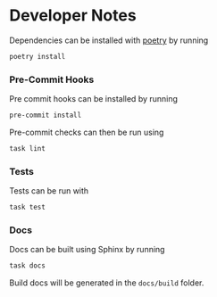 # Developer Notes

Dependencies can be installed with [poetry](https://python-poetry.org/) by running

```bash
poetry install
```

### Pre-Commit Hooks

Pre commit hooks can be installed by running

```bash
pre-commit install
```

Pre-commit checks can then be run using

```bash
task lint
```

### Tests

Tests can be run with

```bash
task test
```

### Docs

Docs can be built using Sphinx by running

```bash
task docs
```

Build docs will be generated in the `docs/build` folder.
